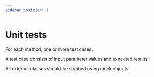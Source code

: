 ```yaml
---
sidebar_position: 1
---
```

# Unit tests

For each method, one or more test cases.

A test case consists of input parameter values and expected results.

All external classes should be stubbed using mock objects.


